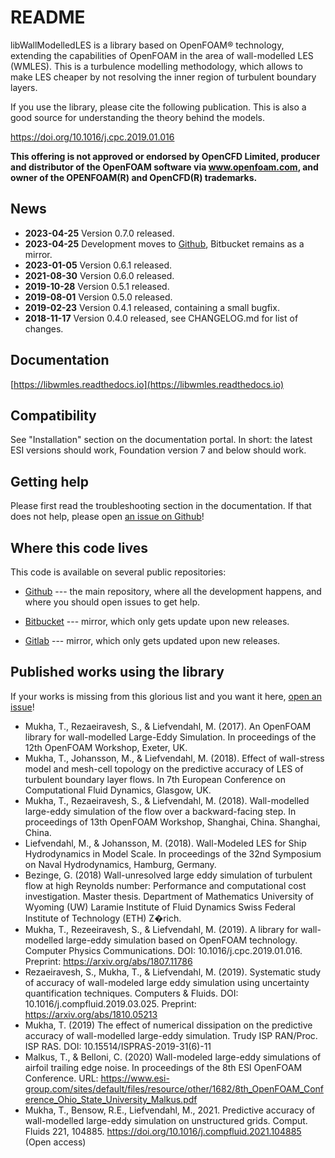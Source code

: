 # README #

libWallModelledLES is a library based on OpenFOAM® technology, extending the capabilities of OpenFOAM in the area of wall-modelled LES (WMLES).
This is a turbulence modelling methodology, which allows to make LES cheaper by not resolving the inner region of turbulent boundary layers.

If you use the library, please cite the following publication. This is also a good source for understanding the theory behind the models.

https://doi.org/10.1016/j.cpc.2019.01.016

**This offering is not approved or endorsed by OpenCFD Limited, producer and distributor of the OpenFOAM software via www.openfoam.com, and owner of the OPENFOAM(R) and OpenCFD(R) trademarks.**

## News ##

- **2023-04-25** Version 0.7.0 released.
- **2023-04-25** Development moves to [Github](https://github.com/timofeymukha/libWallModelledLES/), Bitbucket remains as a mirror.
- **2023-01-05** Version 0.6.1 released.
- **2021-08-30** Version 0.6.0 released.
- **2019-10-28** Version 0.5.1 released.
- **2019-08-01** Version 0.5.0 released.
- **2019-02-23** Version 0.4.1 released, containing a small bugfix.
- **2018-11-17** Version 0.4.0 released, see CHANGELOG.md for list of changes.

## Documentation
[https://libwmles.readthedocs.io](https://libwmles.readthedocs.io)

## Compatibility ##

See "Installation" section on the documentation portal. In short: the latest ESI versions should work, Foundation version 7  and below should work.

## Getting help

Please first read the troubleshooting section in the documentation.
If that does not help, please open [an issue on Github](https://github.com/timofeymukha/libWallModelledLES/issues)!

## Where this code lives
This code is available on several public repositories:
- [Github](https://github.com/timofeymukha/libWallModelledLES) --- the main repository, where all the development happens, and where you should open issues to get help.
- [Bitbucket](https://bitbucket.org/lesituu/libwallmodelledles/) --- mirror, which only gets update upon new releases.
 
- [Gitlab](https://gitlab.com/chalmers-marine-technology/libwallmodelledles) --- mirror, which only gets updated upon new releases.

## Published works using the library

If your works is missing from this glorious list and you want it here, [open an issue](https://github.com/timofeymukha/libWallModelledLES/issues)!


- Mukha, T., Rezaeiravesh, S., & Liefvendahl, M. (2017). An OpenFOAM library for wall-modelled Large-Eddy Simulation. In proceedings of the 12th OpenFOAM Workshop, Exeter, UK.
- Mukha, T., Johansson, M., & Liefvendahl, M. (2018). Effect of wall-stress model and mesh-cell topology on the predictive accuracy of LES of turbulent boundary layer flows.
  In 7th European Conference on Computational Fluid Dynamics, Glasgow, UK.
- Mukha, T., Rezaeiravesh, S., & Liefvendahl, M. (2018). Wall-modelled large-eddy simulation of the flow over a backward-facing step. In proceedings of 13th OpenFOAM Workshop, Shanghai, China. Shanghai, China.
- Liefvendahl, M., & Johansson, M. (2018). Wall-Modeled LES for Ship Hydrodynamics in Model Scale. In proceedings of the 32nd Symposium on Naval Hydrodynamics, Hamburg, Germany.
- Bezinge, G. (2018) Wall-unresolved large eddy simulation of turbulent flow at high Reynolds number: Performance and computational cost investigation. Master thesis.
  Department of Mathematics University of Wyoming (UW) Laramie Institute of Fluid Dynamics Swiss Federal Institute of Technology (ETH) Z�rich.
- Mukha, T., Rezeeiravesh, S., & Liefvendahl, M. (2019). A library for wall-modelled large-eddy simulation based on OpenFOAM technology. Computer Physics Communications. DOI: 10.1016/j.cpc.2019.01.016. Preprint: https://arxiv.org/abs/1807.11786
- Rezaeiravesh, S., Mukha, T., & Liefvendahl, M. (2019). Systematic study of accuracy of wall-modeled large eddy simulation using uncertainty quantification techniques. Computers & Fluids. DOI: 10.1016/j.compfluid.2019.03.025. Preprint: https://arxiv.org/abs/1810.05213
- Mukha, T. (2019) The effect of numerical dissipation on the predictive accuracy of wall-modelled large-eddy simulation. Trudy ISP RAN/Proc. ISP RAS. DOI: 10.15514/ISPRAS-2019-31(6)-11
- Malkus, T., &  Belloni, C. (2020) Wall-modeled large-eddy simulations of airfoil trailing edge noise. In proceedings of the 8th ESI OpenFOAM Conference. URL: https://www.esi-group.com/sites/default/files/resource/other/1682/8th_OpenFOAM_Conference_Ohio_State_University_Malkus.pdf
- Mukha, T., Bensow, R.E., Liefvendahl, M., 2021. Predictive accuracy of wall-modelled large-eddy simulation on unstructured grids. Comput. Fluids 221, 104885. https://doi.org/10.1016/j.compfluid.2021.104885 (Open access)
